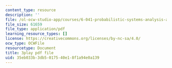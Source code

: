```yaml
---
content_type: resource
description: ''
file: /ol-ocw-studio-app/courses/6-041-probabilistic-systems-analysis-and-applied-probability-fall-2010/35eb033b3db5017540e18f1a94e0a139_HIMxdWDLEK8.pdf
file_size: 61659
file_type: application/pdf
learning_resource_types: []
license: https://creativecommons.org/licenses/by-nc-sa/4.0/
ocw_type: OCWFile
resourcetype: Document
title: 3play pdf file
uid: 35eb033b-3db5-0175-40e1-8f1a94e0a139
---
```

